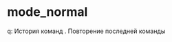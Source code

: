 mode_normal
===========

q:                         История команд
.                          Повторение последней команды

